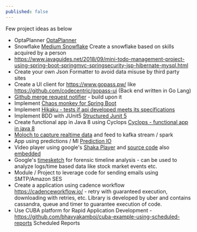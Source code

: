 ```yaml
---
published: false
---
```

Few project ideas as below

- OptaPlanner [OptaPlanner](https://www.optaplanner.org/)
- Snowflake [Medium Snowflake](https://snowflake.medium.com/#5,2,3,2,4,1,1,4,3,2,0,4,2,2,3,0,Cersei%20Lannister,Principal%20Engineer) Create a snowflake based on skills acquired by a person 
- https://www.javaguides.net/2018/09/mini-todo-management-project-using-spring-boot-springmvc-springsecurity-jsp-hibernate-mysql.html
- Create your own Json Formatter to avoid data misuse by third party sites
- Create a UI client for https://www.gopass.pw/ like https://github.com/codecentric/gopass-ui (Back end written in Go Lang)
- [Github merge request notifier](https://github.com/bhavyakamboj/merge-request-notifier) - build upon it
- Implement [Chaos monkey for Spring Boot](https://github.com/bhavyakamboj/chaos-monkey-spring-boot)
- Implement [Hikaku - tests if api developed meets its specifications](https://github.com/codecentric/hikaku)
- Implement BDD with JUnit5 [Structured Junit 5](https://blog.codecentric.de/en/2018/09/structured-junit-5-testing/)
- Create functional app in Java 8 using Cyclops [Cyclops - functional app in java 8](https://github.com/aol/cyclops)
- [Moloch to capture realtime data](https://github.com/aol/moloch) and feed to kafka stream / spark
- App using predictions / Ml [Prediction IO](https://predictionio.apache.org/gallery/template-gallery/)
- Video player using google's [Shaka Player](https://shaka-player-demo.appspot.com/) and [source code](https://github.com/google/shaka-player) also [embedded](https://github.com/google/shaka-player-embedded) 
- Google's [timesketch](https://github.com/google/timesketch) for forensic timeline analysis - can be used to analyze logs/time based data like stock market events etc.
- Module / Project to leverage code for sending emails using SMTP/Amazon SES
- Create a application using cadence workflow https://cadenceworkflow.io/ - retry with guaranteed execution, downloading with retries, etc. Library is developed by uber and contains cassandra, queue and timer to guarantee execution of code.
- Use CUBA platform for Rapid Application Development - https://github.com/bhavyakamboj/cuba-example-using-scheduled-reports Scheduled Reports